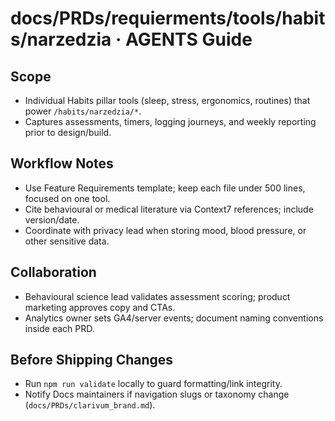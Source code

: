 # docs/PRDs/requierments/tools/habits/narzedzia · AGENTS Guide

## Scope
- Individual Habits pillar tools (sleep, stress, ergonomics, routines) that power `/habits/narzedzia/*`.
- Captures assessments, timers, logging journeys, and weekly reporting prior to design/build.

## Workflow Notes
- Use Feature Requirements template; keep each file under 500 lines, focused on one tool.
- Cite behavioural or medical literature via Context7 references; include version/date.
- Coordinate with privacy lead when storing mood, blood pressure, or other sensitive data.

## Collaboration
- Behavioural science lead validates assessment scoring; product marketing approves copy and CTAs.
- Analytics owner sets GA4/server events; document naming conventions inside each PRD.

## Before Shipping Changes
- Run `npm run validate` locally to guard formatting/link integrity.
- Notify Docs maintainers if navigation slugs or taxonomy change (`docs/PRDs/clarivum_brand.md`).
